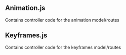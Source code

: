 ## Animation.js

Contains controller code for the animation model/routes

## Keyframes.js

Contains controller code for the keyframes model/routes
